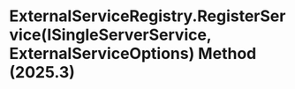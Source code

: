 # ExternalServiceRegistry.RegisterService(ISingleServerService, ExternalServiceOptions) Method (2025.3)

﻿